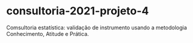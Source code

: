 # consultoria-2021-projeto-4
Comsultoria estatística: validação de instrumento usando a metodologia Conhecimento, Atitude e Prática.
